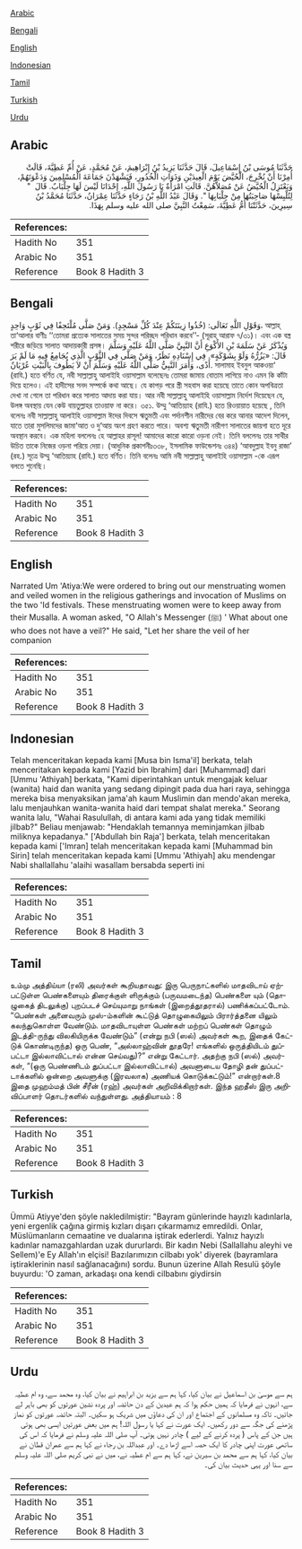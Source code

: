 [Arabic](#arabic)

[Bengali](#bengali)

[English](#english)

[Indonesian](#indonesian)

[Tamil](#tamil)

[Turkish](#turkish)

[Urdu](#urdu)

## Arabic


<div dir="rtl" lang="ar" style={{fontSize:'larger',backgroundColor:'#f8f9fa',padding:20}}>
حَدَّثَنَا مُوسَى بْنُ إِسْمَاعِيلَ، قَالَ حَدَّثَنَا يَزِيدُ بْنُ إِبْرَاهِيمَ، عَنْ مُحَمَّدٍ، عَنْ أُمِّ عَطِيَّةَ، قَالَتْ أُمِرْنَا أَنْ نُخْرِجَ، الْحُيَّضَ يَوْمَ الْعِيدَيْنِ وَذَوَاتِ الْخُدُورِ، فَيَشْهَدْنَ جَمَاعَةَ الْمُسْلِمِينَ وَدَعْوَتَهُمْ، وَيَعْتَزِلُ الْحُيَّضُ عَنْ مُصَلاَّهُنَّ‏.‏ قَالَتِ امْرَأَةٌ يَا رَسُولَ اللَّهِ، إِحْدَانَا لَيْسَ لَهَا جِلْبَابٌ‏.‏ قَالَ ‏ "‏ لِتُلْبِسْهَا صَاحِبَتُهَا مِنْ جِلْبَابِهَا ‏"‏‏.‏ وَقَالَ عَبْدُ اللَّهِ بْنُ رَجَاءٍ حَدَّثَنَا عِمْرَانُ، حَدَّثَنَا مُحَمَّدُ بْنُ سِيرِينَ، حَدَّثَتْنَا أُمُّ عَطِيَّةَ، سَمِعْتُ النَّبِيَّ صلى الله عليه وسلم بِهَذَا‏.‏
</div>
<div style={{backgroundColor:'#f8f9fa',padding:20, marginBottom: 10}}><table> <thead> <tr> <th>References:</th> <th></th> </tr> </thead> <tbody><tr><td>Hadith No</td><td>351</td></tr><tr><td>Arabic No</td><td>351</td></tr><tr><td>Reference</td><td>Book 8 Hadith 3</td></tr></tbody></table></div>

## Bengali


<div dir="ltr" lang="bn" style={{fontSize:'larger',backgroundColor:'#f8f9fa',padding:20}}>
وَقَوْلِ اللَّهِ تَعَالَى: (خُذُوا زِينَتَكُمْ عِنْدَ كُلِّ مَسْجِدٍ). وَمَنْ صَلَّى مُلْتَحِفًا فِي ثَوْبٍ وَاحِدٍ، আল্লাহ্ তা‘আলার বাণীঃ ‘‘তোমরা প্রত্যেক সালাতের সময় সুন্দর পরিচ্ছদ পরিধান করবে’’- (সূরাহ্ আরাফ ৭/৩১)। এবং এক বস্ত্র শরীরে জড়িয়ে সালাত আদায়কারী প্রসঙ্গ। وَيُذْكَرُ عَنْ سَلَمَةَ بْنِ الأَكْوَعِ أَنَّ النَّبِيَّ صَلَّى اللَّهُ عَلَيْهِ وَسَلَّمَ قَالَ: «يَزُرُّهُ وَلَوْ بِشَوْكَةٍ». فِي إِسْنَادِهِ نَظَرٌ، وَمَنْ صَلَّى فِي الثَّوْبِ الَّذِي يُجَامِعُ فِيهِ مَا لَمْ يَرَ أَذًى، وَأَمَرَ النَّبِيُّ صَلَّى اللَّهُ عَلَيْهِ وَسَلَّمَ أَنْ لاَ يَطُوفَ بِالْبَيْتِ عُرْيَانٌ. সালামাহ ইবনুল আকওয়া‘ (রাযি.) হতে বর্ণিত যে, নবী সাল্লাল্লাহু আলাইহি ওয়াসাল্লাম বলেছেনঃ তোমরা জামায় বোতাম লাগিয়ে নাও এমন কি কাঁটা দিয়ে হলেও। এই হাদীসের সনদ সম্পর্কে কথা আছে। যে কাপড় পরে স্ত্রী সহবাস করা হয়েছে তাতে কোন অপবিত্রতা দেখা না গেলে তা পরিধান করে সালাত আদায় করা যায়। আর নবী সাল্লাল্লাহু আলাইহি ওয়াসাল্লাম নির্দেশ দিয়েছেন যে, উলঙ্গ অবস্থায় যেন কেউ বায়তুল্লাহর তাওয়াফ না করে। ৩৫১. উম্মু ‘আতিয়্যাহ (রাযি.) হতে রিওয়ায়াত হয়েছে , তিনি বলেনঃ নবী সাল্লাল্লাহু আলাইহি ওয়াসাল্লাম ঈদের দিবসে ঋতুমতী এবং পর্দানশীন নারীদের বের করে আনার আদেশ দিলেন, যাতে তারা মুসলিমদের জামা‘আত ও দু‘আয় অংশ গ্রহণ করতে পারে। অবশ্য ঋতুমতী নারীগণ সালাতের জায়গা হতে দূরে অবস্থান করবে। এক মহিলা বললেনঃ হে আল্লাহর রাসূল! আমাদের কারো কারো ওড়না নেই। তিনি বললেনঃ তার সাথীর উচিত তাকে নিজের ওড়না পরিয়ে দেয়া। (আধুনিক প্রকাশনীঃ৩৩৮, ইসলামিক ফাউন্ডেশনঃ ৩৪৪) ‘আবদুল্লাহ ইবনু রাজা’ (রহ.) সূত্রে উম্মু ‘আতিয়্যাহ (রাযি.) হতে বর্ণিত। তিনি বলেনঃ আমি নবী সাল্লাল্লাহু আলাইহি ওয়াসাল্লাম -কে এরূপ বলতে শুনেছি।
</div>
<div style={{backgroundColor:'#f8f9fa',padding:20, marginBottom: 10}}><table> <thead> <tr> <th>References:</th> <th></th> </tr> </thead> <tbody><tr><td>Hadith No</td><td>351</td></tr><tr><td>Arabic No</td><td>351</td></tr><tr><td>Reference</td><td>Book 8 Hadith 3</td></tr></tbody></table></div>

## English


<div dir="ltr" lang="en" style={{fontSize:'larger',backgroundColor:'#f8f9fa',padding:20}}>
Narrated Um 'Atiya:We were ordered to bring out our menstruating women and veiled women in the religious gatherings and invocation of Muslims on the two 'Id festivals. These menstruating women were to keep away from their Musalla. A woman asked, "O Allah's Messenger (ﷺ) ' What about one who does not have a veil?" He said, "Let her share the veil of her companion
</div>
<div style={{backgroundColor:'#f8f9fa',padding:20, marginBottom: 10}}><table> <thead> <tr> <th>References:</th> <th></th> </tr> </thead> <tbody><tr><td>Hadith No</td><td>351</td></tr><tr><td>Arabic No</td><td>351</td></tr><tr><td>Reference</td><td>Book 8 Hadith 3</td></tr></tbody></table></div>

## Indonesian


<div dir="ltr" lang="id" style={{fontSize:'larger',backgroundColor:'#f8f9fa',padding:20}}>
Telah menceritakan kepada kami [Musa bin Isma'il] berkata, telah menceritakan kepada kami [Yazid bin Ibrahim] dari [Muhammad] dari [Ummu 'Athiyah] berkata, "Kami diperintahkan untuk mengajak keluar (wanita) haid dan wanita yang sedang dipingit pada dua hari raya, sehingga mereka bisa menyaksikan jama'ah kaum Muslimin dan mendo'akan mereka, lalu menjauhkan wanita-wanita haid dari tempat shalat mereka." Seorang wanita lalu, "Wahai Rasulullah, di antara kami ada yang tidak memiliki jilbab?" Beliau menjawab: "Hendaklah temannya meminjamkan jilbab miliknya kepadanya." ['Abdullah bin Raja'] berkata, telah menceritakan kepada kami ['Imran] telah menceritakan kepada kami [Muhammad bin Sirin] telah menceritakan kepada kami [Ummu 'Athiyah] aku mendengar Nabi shallallahu 'alaihi wasallam bersabda seperti ini
</div>
<div style={{backgroundColor:'#f8f9fa',padding:20, marginBottom: 10}}><table> <thead> <tr> <th>References:</th> <th></th> </tr> </thead> <tbody><tr><td>Hadith No</td><td>351</td></tr><tr><td>Arabic No</td><td>351</td></tr><tr><td>Reference</td><td>Book 8 Hadith 3</td></tr></tbody></table></div>

## Tamil


<div dir="ltr" lang="ta" style={{fontSize:'larger',backgroundColor:'#f8f9fa',padding:20}}>
உம்மு அத்திய்யா (ரலி) அவர்கள் கூறியதாவது: இரு பெருநாட்களில் மாதவிடாய் ஏற்பட்டுள்ள பெண்களையும் திரைக்குள் ளிருக்கும் (பருவமடைந்த) பெண்களை யும் (தொழுகைத் திடலுக்கு) புறப்படச் செய்யுமாறு நாங்கள் (இறைத்தூதரால்) பணிக்கப்பட்டோம். “பெண்கள் அனைவரும் முஸ்-ம்களின் கூட்டுத் தொழுகையிலும் பிரார்த்தனை யிலும் கலந்துகொள்ள வேண்டும். மாதவிடாயுள்ள பெண்கள் மற்றப் பெண்கள் தொழும் இடத்தி-ருந்து விலகியிருக்க வேண்டும்” (என்று நபி (ஸல்) அவர்கள் கூற, இதைக் கேட்டுக் கொண்டிருந்த) ஒரு பெண், “அல்லாஹ்வின் தூதரே! எங்களில் ஒருத்தியிடம் துப்பட்டா இல்லாவிட்டால் என்ன செய்வது)?” என்று கேட்டார். அதற்கு நபி (ஸல்) அவர்கள், “(ஒரு பெண்ணிடம் துப்பட்டா இல்லாவிட்டால்) அவளுடைய தோழி தன் துப்பட்டாக்களில் ஒன்றை அவளுக்கு (இரவலாக) அணியக் கொடுக்கட்டும்!” என்றார்கள்.8 இதை முஹம்மத் பின் சீரீன் (ரஹ்) அவர்கள் அறிவிக்கிறார்கள். இந்த ஹதீஸ் இரு அறிவிப்பாளர் தொடர்களில் வந்துள்ளது. அத்தியாயம் : 8
</div>
<div style={{backgroundColor:'#f8f9fa',padding:20, marginBottom: 10}}><table> <thead> <tr> <th>References:</th> <th></th> </tr> </thead> <tbody><tr><td>Hadith No</td><td>351</td></tr><tr><td>Arabic No</td><td>351</td></tr><tr><td>Reference</td><td>Book 8 Hadith 3</td></tr></tbody></table></div>

## Turkish


<div dir="ltr" lang="tr" style={{fontSize:'larger',backgroundColor:'#f8f9fa',padding:20}}>
Ümmü Atiyye'den şöyle nakledilmiştir: "Bayram günlerinde hayızlı kadınlarla, yeni ergenlik çağına girmiş kızları dışarı çıkarmamız emredildi. Onlar, Müslümanların cemaatine ve dualarına iştirak ederlerdi. Yalnız hayızlı kadınlar namazgahlardan uzak dururlardı. Bir kadın Nebi (Sallallahu aleyhi ve Sellem)'e Ey Allah'ın elçisi! Bazılarımızın cilbabı yok' diyerek (bayramlara iştiraklerinin nasıl sağlanacağını) sordu. Bunun üzerine Allah Resulü şöyle buyurdu: 'O zaman, arkadaşı ona kendi cilbabını giydirsin
</div>
<div style={{backgroundColor:'#f8f9fa',padding:20, marginBottom: 10}}><table> <thead> <tr> <th>References:</th> <th></th> </tr> </thead> <tbody><tr><td>Hadith No</td><td>351</td></tr><tr><td>Arabic No</td><td>351</td></tr><tr><td>Reference</td><td>Book 8 Hadith 3</td></tr></tbody></table></div>

## Urdu


<div dir="rtl" lang="ur" style={{fontSize:'larger',backgroundColor:'#f8f9fa',padding:20}}>
ہم سے موسیٰ بن اسماعیل نے بیان کیا، کہا ہم سے یزید بن ابراہیم نے بیان کیا، وہ محمد سے، وہ ام عطیہ سے، انہوں نے فرمایا کہ ہمیں حکم ہوا کہ ہم عیدین کے دن حائضہ اور پردہ نشین عورتوں کو بھی باہر لے جائیں۔ تاکہ وہ مسلمانوں کے اجتماع اور ان کی دعاؤں میں شریک ہو سکیں۔ البتہ حائضہ عورتوں کو نماز پڑھنے کی جگہ سے دور رکھیں۔ ایک عورت نے کہا یا رسول اللہ! ہم میں بعض عورتیں ایسی بھی ہوتی ہیں جن کے پاس ( پردہ کرنے کے لیے ) چادر نہیں ہوتی۔ آپ صلی اللہ علیہ وسلم نے فرمایا کہ اس کی ساتھی عورت اپنی چادر کا ایک حصہ اسے اڑھا دے۔ اور عبداللہ بن رجاء نے کہا ہم سے عمران قطان نے بیان کیا، کہا ہم سے محمد بن سیرین نے، کہا ہم سے ام عطیہ نے، میں نے نبی کریم صلی اللہ علیہ وسلم سے سنا اور یہی حدیث بیان کی۔
</div>
<div style={{backgroundColor:'#f8f9fa',padding:20, marginBottom: 10}}><table> <thead> <tr> <th>References:</th> <th></th> </tr> </thead> <tbody><tr><td>Hadith No</td><td>351</td></tr><tr><td>Arabic No</td><td>351</td></tr><tr><td>Reference</td><td>Book 8 Hadith 3</td></tr></tbody></table></div>